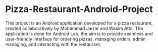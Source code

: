 # Pizza-Restaurant-Android-Project
This project is an Android application developed for a pizza restaurant, created collaboratively by Mohammad Jarrar and Wasim Atta. The application is done for Android Lab, the aim is to provide seamless and user-friendly interface for ordering pizzas, managing orders, admin managing, and interacting with the restaurant.  
